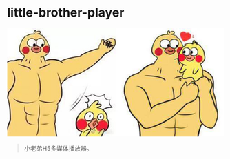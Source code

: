 # little-brother-player

![little-brother](https://github.com/JSoon/little-brother-player/blob/master/logo.jpg?raw=true)

> 小老弟H5多媒体播放器。

